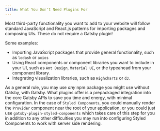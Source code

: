 ```yaml
---
title: What You Don't Need Plugins For
---
```


Most third-party functionality you want to add to your website will follow standard JavaScript and React.js patterns for importing packages and composing UIs. These do not require a Gatsby plugin!

Some examples:

- Importing JavaScript packages that provide general functionality, such as `lodash` or `axios`
- Using React components or component libraries you want to include in your UI, such as `Ant Design`, `Material UI`, or the typeahead from your component library.
- Integrating visualization libraries, such as `Highcharts` or `d3`.

As a general rule, you may use *any* npm package you might use without Gatsby, with Gatsby. What plugins offer is a prepackaged integration into the core Gatsby APIs to save you time and energy, with minimal configuration. In the case of `Styled Components`, you could manually render the `Provider` component near the root of your application, or you could just use `gatsby-plugin-styled-components` which takes care of this step for you in addition to any other difficulties you may run into configuring Styled Components to work with server side rendering.